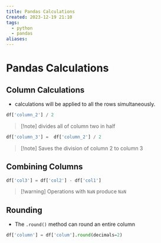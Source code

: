 ```yaml
---
title: Pandas Calculations
Created: 2023-12-19 21:10
tags:
  - python
  - pandas
aliases:
---
```

# Pandas Calculations

## Column Calculations
- calculations will be applied to all the rows simultaneously.

```Python
df['column_2'] / 2
```
>[!note] divides all of column two in half

```Python
df['column_3'] =  df['column_2'] / 2
```
>[!note] Saves the division of column 2 to column 3

## Combining Columns
```Python
df['col3'] = df['col2'] - df['col1']
```

>[!warning] Operations with `NaN` produce `NaN`

## Rounding
- The `.round()` method can round an entire column
```Python
df['column'] = df['colum'].round(decimals=2)
```






